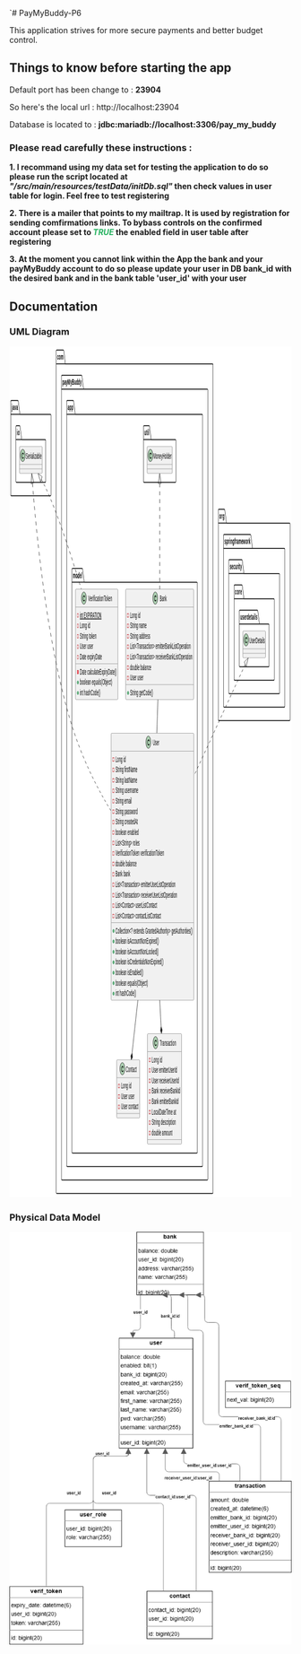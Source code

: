 `# PayMyBuddy-P6

This application strives for more secure payments and better budget control.

## Things to know before starting the app

Default port has been change to  : **23904**

So here's the local url  : http://localhost:23904

Database is located to : **jdbc:mariadb://localhost:3306/pay_my_buddy**

### Please read carefully these instructions :

**1.    I recommand using my data set for testing the application to do so please run the script located at ***"/src/main/resources/testData/initDb.sql"*** then check values in user table for login. Feel free to test registering**

**2.   There is a mailer that points to my mailtrap. It is used by registration for sending comfirmations links.
To bybass controls on the confirmed account please set to <span style="color: #26B260">***TRUE***</span> the enabled field in user table after registering**

**3. At the moment you cannot link within the App the bank and your payMyBuddy account to do so please update your user in DB bank_id with the desired bank and in the bank table 'user_id' with your user**


## Documentation
### UML Diagram
<?xml version="1.0" encoding="us-ascii" standalone="no"?><svg xmlns="http://www.w3.org/2000/svg" xmlns:xlink="http://www.w3.org/1999/xlink" contentStyleType="text/css" height="1517px" preserveAspectRatio="none" style="width:1290px;height:1517px;background:#FFFFFF;" version="1.1" viewBox="0 0 1290 1517" width="1290px" zoomAndPan="magnify"><defs/><g><!--cluster com--><g id="cluster_com"><path d="M216.5,6.0137 L246.5,6.0137 A3.75,3.75 0 0 1 249,8.5137 L256,30.6348 L928.5,30.6348 A2.5,2.5 0 0 1 931,33.1348 L931,1508.0137 A2.5,2.5 0 0 1 928.5,1510.5137 L216.5,1510.5137 A2.5,2.5 0 0 1 214,1508.0137 L214,8.5137 A2.5,2.5 0 0 1 216.5,6.0137 " fill="none" style="stroke:#000000;stroke-width:1.5;"/><line style="stroke:#000000;stroke-width:1.5;" x1="214" x2="256" y1="30.6348" y2="30.6348"/><text fill="#000000" font-family="sans-serif" font-size="14" font-weight="bold" lengthAdjust="spacing" textLength="29" x="218" y="23.1211">com</text></g><!--cluster payMyBuddy--><g id="cluster_payMyBuddy"><path d="M240.5,51.0137 L329.5,51.0137 A3.75,3.75 0 0 1 332,53.5137 L339,75.6348 L904.5,75.6348 A2.5,2.5 0 0 1 907,78.1348 L907,1484.0137 A2.5,2.5 0 0 1 904.5,1486.5137 L240.5,1486.5137 A2.5,2.5 0 0 1 238,1484.0137 L238,53.5137 A2.5,2.5 0 0 1 240.5,51.0137 " fill="none" style="stroke:#000000;stroke-width:1.5;"/><line style="stroke:#000000;stroke-width:1.5;" x1="238" x2="339" y1="75.6348" y2="75.6348"/><text fill="#000000" font-family="sans-serif" font-size="14" font-weight="bold" lengthAdjust="spacing" textLength="88" x="242" y="68.1211">payMyBuddy</text></g><!--cluster app--><g id="cluster_app"><path d="M264.5,96.0137 L291.5,96.0137 A3.75,3.75 0 0 1 294,98.5137 L301,120.6348 L880.5,120.6348 A2.5,2.5 0 0 1 883,123.1348 L883,1460.0137 A2.5,2.5 0 0 1 880.5,1462.5137 L264.5,1462.5137 A2.5,2.5 0 0 1 262,1460.0137 L262,98.5137 A2.5,2.5 0 0 1 264.5,96.0137 " fill="none" style="stroke:#000000;stroke-width:1.5;"/><line style="stroke:#000000;stroke-width:1.5;" x1="262" x2="301" y1="120.6348" y2="120.6348"/><text fill="#000000" font-family="sans-serif" font-size="14" font-weight="bold" lengthAdjust="spacing" textLength="26" x="266" y="113.1211">app</text></g><!--cluster model--><g id="cluster_model"><path d="M288.5,395.5137 L332.5,395.5137 A3.75,3.75 0 0 1 335,398.0137 L342,420.1348 L856.5,420.1348 A2.5,2.5 0 0 1 859,422.6348 L859,1436.0137 A2.5,2.5 0 0 1 856.5,1438.5137 L288.5,1438.5137 A2.5,2.5 0 0 1 286,1436.0137 L286,398.0137 A2.5,2.5 0 0 1 288.5,395.5137 " fill="none" style="stroke:#000000;stroke-width:1.5;"/><line style="stroke:#000000;stroke-width:1.5;" x1="286" x2="342" y1="420.1348" y2="420.1348"/><text fill="#000000" font-family="sans-serif" font-size="14" font-weight="bold" lengthAdjust="spacing" textLength="43" x="290" y="412.6211">model</text></g><!--cluster util--><g id="cluster_util"><path d="M615.5,141.0137 L638.5,141.0137 A3.75,3.75 0 0 1 641,143.5137 L648,165.6348 L758.5,165.6348 A2.5,2.5 0 0 1 761,168.1348 L761,239.5137 A2.5,2.5 0 0 1 758.5,242.0137 L615.5,242.0137 A2.5,2.5 0 0 1 613,239.5137 L613,143.5137 A2.5,2.5 0 0 1 615.5,141.0137 " fill="none" style="stroke:#000000;stroke-width:1.5;"/><line style="stroke:#000000;stroke-width:1.5;" x1="613" x2="648" y1="165.6348" y2="165.6348"/><text fill="#000000" font-family="sans-serif" font-size="14" font-weight="bold" lengthAdjust="spacing" textLength="22" x="617" y="158.1211">util</text></g><!--cluster java--><g id="cluster_java"><path d="M8.5,96.0137 L38.5,96.0137 A3.75,3.75 0 0 1 41,98.5137 L48,120.6348 L187.5,120.6348 A2.5,2.5 0 0 1 190,123.1348 L190,263.5137 A2.5,2.5 0 0 1 187.5,266.0137 L8.5,266.0137 A2.5,2.5 0 0 1 6,263.5137 L6,98.5137 A2.5,2.5 0 0 1 8.5,96.0137 " fill="none" style="stroke:#000000;stroke-width:1.5;"/><line style="stroke:#000000;stroke-width:1.5;" x1="6" x2="48" y1="120.6348" y2="120.6348"/><text fill="#000000" font-family="sans-serif" font-size="14" font-weight="bold" lengthAdjust="spacing" textLength="29" x="10" y="113.1211">java</text></g><!--cluster io--><g id="cluster_io"><path d="M32.5,141.0137 L46.5,141.0137 A3.75,3.75 0 0 1 49,143.5137 L56,165.6348 L163.5,165.6348 A2.5,2.5 0 0 1 166,168.1348 L166,239.5137 A2.5,2.5 0 0 1 163.5,242.0137 L32.5,242.0137 A2.5,2.5 0 0 1 30,239.5137 L30,143.5137 A2.5,2.5 0 0 1 32.5,141.0137 " fill="none" style="stroke:#000000;stroke-width:1.5;"/><line style="stroke:#000000;stroke-width:1.5;" x1="30" x2="56" y1="165.6348" y2="165.6348"/><text fill="#000000" font-family="sans-serif" font-size="14" font-weight="bold" lengthAdjust="spacing" textLength="13" x="34" y="158.1211">io</text></g><!--cluster org--><g id="cluster_org"><path d="M957.5,290.0137 L982.5,290.0137 A3.75,3.75 0 0 1 985,292.5137 L992,314.6348 L1280.5,314.6348 A2.5,2.5 0 0 1 1283,317.1348 L1283,664.5137 A2.5,2.5 0 0 1 1280.5,667.0137 L957.5,667.0137 A2.5,2.5 0 0 1 955,664.5137 L955,292.5137 A2.5,2.5 0 0 1 957.5,290.0137 " fill="none" style="stroke:#000000;stroke-width:1.5;"/><line style="stroke:#000000;stroke-width:1.5;" x1="955" x2="992" y1="314.6348" y2="314.6348"/><text fill="#000000" font-family="sans-serif" font-size="14" font-weight="bold" lengthAdjust="spacing" textLength="24" x="959" y="307.1211">org</text></g><!--cluster springframework--><g id="cluster_springframework"><path d="M981.5,335.0137 L1101.5,335.0137 A3.75,3.75 0 0 1 1104,337.5137 L1111,359.6348 L1256.5,359.6348 A2.5,2.5 0 0 1 1259,362.1348 L1259,640.5137 A2.5,2.5 0 0 1 1256.5,643.0137 L981.5,643.0137 A2.5,2.5 0 0 1 979,640.5137 L979,337.5137 A2.5,2.5 0 0 1 981.5,335.0137 " fill="none" style="stroke:#000000;stroke-width:1.5;"/><line style="stroke:#000000;stroke-width:1.5;" x1="979" x2="1111" y1="359.6348" y2="359.6348"/><text fill="#000000" font-family="sans-serif" font-size="14" font-weight="bold" lengthAdjust="spacing" textLength="119" x="983" y="352.1211">springframework</text></g><!--cluster security--><g id="cluster_security"><path d="M1005.5,380.0137 L1062.5,380.0137 A3.75,3.75 0 0 1 1065,382.5137 L1072,404.6348 L1232.5,404.6348 A2.5,2.5 0 0 1 1235,407.1348 L1235,616.5137 A2.5,2.5 0 0 1 1232.5,619.0137 L1005.5,619.0137 A2.5,2.5 0 0 1 1003,616.5137 L1003,382.5137 A2.5,2.5 0 0 1 1005.5,380.0137 " fill="none" style="stroke:#000000;stroke-width:1.5;"/><line style="stroke:#000000;stroke-width:1.5;" x1="1003" x2="1072" y1="404.6348" y2="404.6348"/><text fill="#000000" font-family="sans-serif" font-size="14" font-weight="bold" lengthAdjust="spacing" textLength="56" x="1007" y="397.1211">security</text></g><!--cluster core--><g id="cluster_core"><path d="M1029.5,425.0137 L1062.5,425.0137 A3.75,3.75 0 0 1 1065,427.5137 L1072,449.6348 L1208.5,449.6348 A2.5,2.5 0 0 1 1211,452.1348 L1211,592.5137 A2.5,2.5 0 0 1 1208.5,595.0137 L1029.5,595.0137 A2.5,2.5 0 0 1 1027,592.5137 L1027,427.5137 A2.5,2.5 0 0 1 1029.5,425.0137 " fill="none" style="stroke:#000000;stroke-width:1.5;"/><line style="stroke:#000000;stroke-width:1.5;" x1="1027" x2="1072" y1="449.6348" y2="449.6348"/><text fill="#000000" font-family="sans-serif" font-size="14" font-weight="bold" lengthAdjust="spacing" textLength="32" x="1031" y="442.1211">core</text></g><!--cluster userdetails--><g id="cluster_userdetails"><path d="M1053.5,470.0137 L1133.5,470.0137 A3.75,3.75 0 0 1 1136,472.5137 L1143,494.6348 L1184.5,494.6348 A2.5,2.5 0 0 1 1187,497.1348 L1187,568.5137 A2.5,2.5 0 0 1 1184.5,571.0137 L1053.5,571.0137 A2.5,2.5 0 0 1 1051,568.5137 L1051,472.5137 A2.5,2.5 0 0 1 1053.5,470.0137 " fill="none" style="stroke:#000000;stroke-width:1.5;"/><line style="stroke:#000000;stroke-width:1.5;" x1="1051" x2="1143" y1="494.6348" y2="494.6348"/><text fill="#000000" font-family="sans-serif" font-size="14" font-weight="bold" lengthAdjust="spacing" textLength="79" x="1055" y="487.1211">userdetails</text></g><!--class Bank--><g id="elem_Bank"><rect codeLine="1" fill="#F1F1F1" height="196.9688" id="Bank" rx="2.5" ry="2.5" style="stroke:#181818;stroke-width:0.5;" width="311" x="531.5" y="432.5137"/><ellipse cx="666.75" cy="448.5137" fill="#ADD1B2" rx="11" ry="11" style="stroke:#181818;stroke-width:1.0;"/><path d="M669.5156,444.3887 Q669.6719,444.1699 669.8594,444.0605 Q670.0469,443.9512 670.2656,443.9512 Q670.6406,443.9512 670.875,444.2168 Q671.1094,444.4668 671.1094,445.0762 L671.1094,446.5293 Q671.1094,447.1387 670.875,447.4043 Q670.6406,447.6699 670.2656,447.6699 Q669.9219,447.6699 669.7188,447.4668 Q669.5156,447.2793 669.4063,446.7637 Q669.3594,446.4043 669.1719,446.2168 Q668.8438,445.8418 668.2344,445.623 Q667.625,445.4043 667,445.4043 Q666.2344,445.4043 665.5938,445.7324 Q664.9688,446.0605 664.4688,446.8105 Q663.9844,447.5605 663.9844,448.5918 L663.9844,449.6855 Q663.9844,450.9199 664.875,451.748 Q665.7656,452.5605 667.3594,452.5605 Q668.2969,452.5605 668.9531,452.3105 Q669.3438,452.1543 669.7656,451.7168 Q670.0313,451.4512 670.1719,451.373 Q670.3281,451.2949 670.5313,451.2949 Q670.8594,451.2949 671.1094,451.5605 Q671.375,451.8105 671.375,452.1543 Q671.375,452.498 671.0313,452.9043 Q670.5313,453.4824 669.7344,453.8105 Q668.6563,454.2637 667.3594,454.2637 Q665.8438,454.2637 664.6406,453.6387 Q663.6563,453.1387 662.9688,452.0762 Q662.2813,450.998 662.2813,449.7168 L662.2813,448.5605 Q662.2813,447.2324 662.8906,446.0918 Q663.5156,444.9355 664.6094,444.3262 Q665.7031,443.7012 666.9375,443.7012 Q667.6719,443.7012 668.3125,443.873 Q668.9688,444.0293 669.5156,444.3887 Z " fill="#000000"/><text fill="#000000" font-family="sans-serif" font-size="14" lengthAdjust="spacing" textLength="32" x="687.25" y="454.3105">Bank</text><line style="stroke:#181818;stroke-width:0.5;" x1="532.5" x2="841.5" y1="464.5137" y2="464.5137"/><rect fill="none" height="6" style="stroke:#C82930;stroke-width:1.0;" width="6" x="539.5" y="476.3242"/><text fill="#000000" font-family="sans-serif" font-size="14" lengthAdjust="spacing" textLength="47" x="551.5" y="483.6211">Long id</text><rect fill="none" height="6" style="stroke:#C82930;stroke-width:1.0;" width="6" x="539.5" y="494.9453"/><text fill="#000000" font-family="sans-serif" font-size="14" lengthAdjust="spacing" textLength="76" x="551.5" y="502.2422">String name</text><rect fill="none" height="6" style="stroke:#C82930;stroke-width:1.0;" width="6" x="539.5" y="513.5664"/><text fill="#000000" font-family="sans-serif" font-size="14" lengthAdjust="spacing" textLength="92" x="551.5" y="520.8633">String address</text><rect fill="none" height="6" style="stroke:#C82930;stroke-width:1.0;" width="6" x="539.5" y="532.1875"/><text fill="#000000" font-family="sans-serif" font-size="14" lengthAdjust="spacing" textLength="277" x="551.5" y="539.4844">List&lt;Transaction&gt; emitterBankListOperation</text><rect fill="none" height="6" style="stroke:#C82930;stroke-width:1.0;" width="6" x="539.5" y="550.8086"/><text fill="#000000" font-family="sans-serif" font-size="14" lengthAdjust="spacing" textLength="285" x="551.5" y="558.1055">List&lt;Transaction&gt; receiverBankListOperation</text><rect fill="none" height="6" style="stroke:#C82930;stroke-width:1.0;" width="6" x="539.5" y="569.4297"/><text fill="#000000" font-family="sans-serif" font-size="14" lengthAdjust="spacing" textLength="97" x="551.5" y="576.7266">double balance</text><rect fill="none" height="6" style="stroke:#C82930;stroke-width:1.0;" width="6" x="539.5" y="588.0508"/><text fill="#000000" font-family="sans-serif" font-size="14" lengthAdjust="spacing" textLength="61" x="551.5" y="595.3477">User user</text><line style="stroke:#181818;stroke-width:0.5;" x1="532.5" x2="841.5" y1="602.8613" y2="602.8613"/><ellipse cx="542.5" cy="617.6719" fill="#84BE84" rx="3" ry="3" style="stroke:#038048;stroke-width:1.0;"/><text fill="#000000" font-family="sans-serif" font-size="14" lengthAdjust="spacing" textLength="105" x="551.5" y="621.9688">String getCode()</text></g><!--class User--><g id="elem_User"><rect codeLine="11" fill="#F1F1F1" height="476.2852" id="User" rx="2.5" ry="2.5" style="stroke:#181818;stroke-width:0.5;" width="378" x="465" y="689.5137"/><ellipse cx="635.25" cy="705.5137" fill="#ADD1B2" rx="11" ry="11" style="stroke:#181818;stroke-width:1.0;"/><path d="M638.0156,701.3887 Q638.1719,701.1699 638.3594,701.0605 Q638.5469,700.9512 638.7656,700.9512 Q639.1406,700.9512 639.375,701.2168 Q639.6094,701.4668 639.6094,702.0762 L639.6094,703.5293 Q639.6094,704.1387 639.375,704.4043 Q639.1406,704.6699 638.7656,704.6699 Q638.4219,704.6699 638.2188,704.4668 Q638.0156,704.2793 637.9063,703.7637 Q637.8594,703.4043 637.6719,703.2168 Q637.3438,702.8418 636.7344,702.623 Q636.125,702.4043 635.5,702.4043 Q634.7344,702.4043 634.0938,702.7324 Q633.4688,703.0605 632.9688,703.8105 Q632.4844,704.5605 632.4844,705.5918 L632.4844,706.6855 Q632.4844,707.9199 633.375,708.748 Q634.2656,709.5605 635.8594,709.5605 Q636.7969,709.5605 637.4531,709.3105 Q637.8438,709.1543 638.2656,708.7168 Q638.5313,708.4512 638.6719,708.373 Q638.8281,708.2949 639.0313,708.2949 Q639.3594,708.2949 639.6094,708.5605 Q639.875,708.8105 639.875,709.1543 Q639.875,709.498 639.5313,709.9043 Q639.0313,710.4824 638.2344,710.8105 Q637.1563,711.2637 635.8594,711.2637 Q634.3438,711.2637 633.1406,710.6387 Q632.1563,710.1387 631.4688,709.0762 Q630.7813,707.998 630.7813,706.7168 L630.7813,705.5605 Q630.7813,704.2324 631.3906,703.0918 Q632.0156,701.9355 633.1094,701.3262 Q634.2031,700.7012 635.4375,700.7012 Q636.1719,700.7012 636.8125,700.873 Q637.4688,701.0293 638.0156,701.3887 Z " fill="#000000"/><text fill="#000000" font-family="sans-serif" font-size="14" lengthAdjust="spacing" textLength="29" x="655.75" y="711.3105">User</text><line style="stroke:#181818;stroke-width:0.5;" x1="466" x2="842" y1="721.5137" y2="721.5137"/><rect fill="none" height="6" style="stroke:#C82930;stroke-width:1.0;" width="6" x="473" y="733.3242"/><text fill="#000000" font-family="sans-serif" font-size="14" lengthAdjust="spacing" textLength="47" x="485" y="740.6211">Long id</text><rect fill="none" height="6" style="stroke:#C82930;stroke-width:1.0;" width="6" x="473" y="751.9453"/><text fill="#000000" font-family="sans-serif" font-size="14" lengthAdjust="spacing" textLength="100" x="485" y="759.2422">String firstName</text><rect fill="none" height="6" style="stroke:#C82930;stroke-width:1.0;" width="6" x="473" y="770.5664"/><text fill="#000000" font-family="sans-serif" font-size="14" lengthAdjust="spacing" textLength="99" x="485" y="777.8633">String lastName</text><rect fill="none" height="6" style="stroke:#C82930;stroke-width:1.0;" width="6" x="473" y="789.1875"/><text fill="#000000" font-family="sans-serif" font-size="14" lengthAdjust="spacing" textLength="104" x="485" y="796.4844">String username</text><rect fill="none" height="6" style="stroke:#C82930;stroke-width:1.0;" width="6" x="473" y="807.8086"/><text fill="#000000" font-family="sans-serif" font-size="14" lengthAdjust="spacing" textLength="74" x="485" y="815.1055">String email</text><rect fill="none" height="6" style="stroke:#C82930;stroke-width:1.0;" width="6" x="473" y="826.4297"/><text fill="#000000" font-family="sans-serif" font-size="14" lengthAdjust="spacing" textLength="101" x="485" y="833.7266">String password</text><rect fill="none" height="6" style="stroke:#C82930;stroke-width:1.0;" width="6" x="473" y="845.0508"/><text fill="#000000" font-family="sans-serif" font-size="14" lengthAdjust="spacing" textLength="102" x="485" y="852.3477">String createdAt</text><rect fill="none" height="6" style="stroke:#C82930;stroke-width:1.0;" width="6" x="473" y="863.6719"/><text fill="#000000" font-family="sans-serif" font-size="14" lengthAdjust="spacing" textLength="106" x="485" y="870.9688">boolean enabled</text><rect fill="none" height="6" style="stroke:#C82930;stroke-width:1.0;" width="6" x="473" y="882.293"/><text fill="#000000" font-family="sans-serif" font-size="14" lengthAdjust="spacing" textLength="110" x="485" y="889.5898">List&lt;String&gt; roles</text><rect fill="none" height="6" style="stroke:#C82930;stroke-width:1.0;" width="6" x="473" y="900.9141"/><text fill="#000000" font-family="sans-serif" font-size="14" lengthAdjust="spacing" textLength="222" x="485" y="908.2109">VerificationToken verificationToken</text><rect fill="none" height="6" style="stroke:#C82930;stroke-width:1.0;" width="6" x="473" y="919.5352"/><text fill="#000000" font-family="sans-serif" font-size="14" lengthAdjust="spacing" textLength="97" x="485" y="926.832">double balance</text><rect fill="none" height="6" style="stroke:#C82930;stroke-width:1.0;" width="6" x="473" y="938.1563"/><text fill="#000000" font-family="sans-serif" font-size="14" lengthAdjust="spacing" textLength="67" x="485" y="945.4531">Bank bank</text><rect fill="none" height="6" style="stroke:#C82930;stroke-width:1.0;" width="6" x="473" y="956.7773"/><text fill="#000000" font-family="sans-serif" font-size="14" lengthAdjust="spacing" textLength="274" x="485" y="964.0742">List&lt;Transaction&gt; emitterUserListOperation</text><rect fill="none" height="6" style="stroke:#C82930;stroke-width:1.0;" width="6" x="473" y="975.3984"/><text fill="#000000" font-family="sans-serif" font-size="14" lengthAdjust="spacing" textLength="282" x="485" y="982.6953">List&lt;Transaction&gt; receiverUserListOperation</text><rect fill="none" height="6" style="stroke:#C82930;stroke-width:1.0;" width="6" x="473" y="994.0195"/><text fill="#000000" font-family="sans-serif" font-size="14" lengthAdjust="spacing" textLength="190" x="485" y="1001.3164">List&lt;Contact&gt; userListContact</text><rect fill="none" height="6" style="stroke:#C82930;stroke-width:1.0;" width="6" x="473" y="1012.6406"/><text fill="#000000" font-family="sans-serif" font-size="14" lengthAdjust="spacing" textLength="208" x="485" y="1019.9375">List&lt;Contact&gt; contactListContact</text><line style="stroke:#181818;stroke-width:0.5;" x1="466" x2="842" y1="1027.4512" y2="1027.4512"/><ellipse cx="476" cy="1042.2617" fill="#84BE84" rx="3" ry="3" style="stroke:#038048;stroke-width:1.0;"/><text fill="#000000" font-family="sans-serif" font-size="14" lengthAdjust="spacing" textLength="352" x="485" y="1046.5586">Collection&lt;? extends GrantedAuthority&gt; getAuthorities()</text><ellipse cx="476" cy="1060.8828" fill="#84BE84" rx="3" ry="3" style="stroke:#038048;stroke-width:1.0;"/><text fill="#000000" font-family="sans-serif" font-size="14" lengthAdjust="spacing" textLength="198" x="485" y="1065.1797">boolean isAccountNonExpired()</text><ellipse cx="476" cy="1079.5039" fill="#84BE84" rx="3" ry="3" style="stroke:#038048;stroke-width:1.0;"/><text fill="#000000" font-family="sans-serif" font-size="14" lengthAdjust="spacing" textLength="197" x="485" y="1083.8008">boolean isAccountNonLocked()</text><ellipse cx="476" cy="1098.125" fill="#84BE84" rx="3" ry="3" style="stroke:#038048;stroke-width:1.0;"/><text fill="#000000" font-family="sans-serif" font-size="14" lengthAdjust="spacing" textLength="219" x="485" y="1102.4219">boolean isCredentialsNonExpired()</text><ellipse cx="476" cy="1116.7461" fill="#84BE84" rx="3" ry="3" style="stroke:#038048;stroke-width:1.0;"/><text fill="#000000" font-family="sans-serif" font-size="14" lengthAdjust="spacing" textLength="127" x="485" y="1121.043">boolean isEnabled()</text><ellipse cx="476" cy="1135.3672" fill="#84BE84" rx="3" ry="3" style="stroke:#038048;stroke-width:1.0;"/><text fill="#000000" font-family="sans-serif" font-size="14" lengthAdjust="spacing" textLength="148" x="485" y="1139.6641">boolean equals(Object)</text><ellipse cx="476" cy="1153.9883" fill="#84BE84" rx="3" ry="3" style="stroke:#038048;stroke-width:1.0;"/><text fill="#000000" font-family="sans-serif" font-size="14" lengthAdjust="spacing" textLength="94" x="485" y="1158.2852">int hashCode()</text></g><!--class VerificationToken--><g id="elem_VerificationToken"><rect codeLine="36" fill="#F1F1F1" height="196.9688" id="VerificationToken" rx="2.5" ry="2.5" style="stroke:#181818;stroke-width:0.5;" width="194" x="302" y="432.5137"/><ellipse cx="340.4" cy="448.5137" fill="#ADD1B2" rx="11" ry="11" style="stroke:#181818;stroke-width:1.0;"/><path d="M343.1656,444.3887 Q343.3219,444.1699 343.5094,444.0605 Q343.6969,443.9512 343.9156,443.9512 Q344.2906,443.9512 344.525,444.2168 Q344.7594,444.4668 344.7594,445.0762 L344.7594,446.5293 Q344.7594,447.1387 344.525,447.4043 Q344.2906,447.6699 343.9156,447.6699 Q343.5719,447.6699 343.3688,447.4668 Q343.1656,447.2793 343.0563,446.7637 Q343.0094,446.4043 342.8219,446.2168 Q342.4938,445.8418 341.8844,445.623 Q341.275,445.4043 340.65,445.4043 Q339.8844,445.4043 339.2438,445.7324 Q338.6188,446.0605 338.1188,446.8105 Q337.6344,447.5605 337.6344,448.5918 L337.6344,449.6855 Q337.6344,450.9199 338.525,451.748 Q339.4156,452.5605 341.0094,452.5605 Q341.9469,452.5605 342.6031,452.3105 Q342.9938,452.1543 343.4156,451.7168 Q343.6813,451.4512 343.8219,451.373 Q343.9781,451.2949 344.1813,451.2949 Q344.5094,451.2949 344.7594,451.5605 Q345.025,451.8105 345.025,452.1543 Q345.025,452.498 344.6813,452.9043 Q344.1813,453.4824 343.3844,453.8105 Q342.3063,454.2637 341.0094,454.2637 Q339.4938,454.2637 338.2906,453.6387 Q337.3063,453.1387 336.6188,452.0762 Q335.9313,450.998 335.9313,449.7168 L335.9313,448.5605 Q335.9313,447.2324 336.5406,446.0918 Q337.1656,444.9355 338.2594,444.3262 Q339.3531,443.7012 340.5875,443.7012 Q341.3219,443.7012 341.9625,443.873 Q342.6188,444.0293 343.1656,444.3887 Z " fill="#000000"/><text fill="#000000" font-family="sans-serif" font-size="14" lengthAdjust="spacing" textLength="110" x="359.6" y="454.3105">VerificationToken</text><line style="stroke:#181818;stroke-width:0.5;" x1="303" x2="495" y1="464.5137" y2="464.5137"/><rect fill="none" height="6" style="stroke:#C82930;stroke-width:1.0;" width="6" x="310" y="476.3242"/><text fill="#000000" font-family="sans-serif" font-size="14" lengthAdjust="spacing" text-decoration="underline" textLength="99" x="322" y="483.6211">int EXPIRATION</text><rect fill="none" height="6" style="stroke:#C82930;stroke-width:1.0;" width="6" x="310" y="494.9453"/><text fill="#000000" font-family="sans-serif" font-size="14" lengthAdjust="spacing" textLength="47" x="322" y="502.2422">Long id</text><rect fill="none" height="6" style="stroke:#C82930;stroke-width:1.0;" width="6" x="310" y="513.5664"/><text fill="#000000" font-family="sans-serif" font-size="14" lengthAdjust="spacing" textLength="76" x="322" y="520.8633">String token</text><rect fill="none" height="6" style="stroke:#C82930;stroke-width:1.0;" width="6" x="310" y="532.1875"/><text fill="#000000" font-family="sans-serif" font-size="14" lengthAdjust="spacing" textLength="61" x="322" y="539.4844">User user</text><rect fill="none" height="6" style="stroke:#C82930;stroke-width:1.0;" width="6" x="310" y="550.8086"/><text fill="#000000" font-family="sans-serif" font-size="14" lengthAdjust="spacing" textLength="101" x="322" y="558.1055">Date expiryDate</text><line style="stroke:#181818;stroke-width:0.5;" x1="303" x2="495" y1="565.6191" y2="565.6191"/><rect fill="#F24D5C" height="6" style="stroke:#C82930;stroke-width:1.0;" width="6" x="310" y="577.4297"/><text fill="#000000" font-family="sans-serif" font-size="14" lengthAdjust="spacing" textLength="168" x="322" y="584.7266">Date calculateExpiryDate()</text><ellipse cx="313" cy="599.0508" fill="#84BE84" rx="3" ry="3" style="stroke:#038048;stroke-width:1.0;"/><text fill="#000000" font-family="sans-serif" font-size="14" lengthAdjust="spacing" textLength="148" x="322" y="603.3477">boolean equals(Object)</text><ellipse cx="313" cy="617.6719" fill="#84BE84" rx="3" ry="3" style="stroke:#038048;stroke-width:1.0;"/><text fill="#000000" font-family="sans-serif" font-size="14" lengthAdjust="spacing" textLength="94" x="322" y="621.9688">int hashCode()</text></g><!--class Contact--><g id="elem_Contact"><rect codeLine="46" fill="#F1F1F1" height="103.8633" id="Contact" rx="2.5" ry="2.5" style="stroke:#181818;stroke-width:0.5;" width="105" x="490.5" y="1272.0137"/><ellipse cx="516.3" cy="1288.0137" fill="#ADD1B2" rx="11" ry="11" style="stroke:#181818;stroke-width:1.0;"/><path d="M519.0656,1283.8887 Q519.2219,1283.6699 519.4094,1283.5605 Q519.5969,1283.4512 519.8156,1283.4512 Q520.1906,1283.4512 520.425,1283.7168 Q520.6594,1283.9668 520.6594,1284.5762 L520.6594,1286.0293 Q520.6594,1286.6387 520.425,1286.9043 Q520.1906,1287.1699 519.8156,1287.1699 Q519.4719,1287.1699 519.2688,1286.9668 Q519.0656,1286.7793 518.9563,1286.2637 Q518.9094,1285.9043 518.7219,1285.7168 Q518.3938,1285.3418 517.7844,1285.123 Q517.175,1284.9043 516.55,1284.9043 Q515.7844,1284.9043 515.1438,1285.2324 Q514.5188,1285.5605 514.0188,1286.3105 Q513.5344,1287.0605 513.5344,1288.0918 L513.5344,1289.1855 Q513.5344,1290.4199 514.425,1291.248 Q515.3156,1292.0605 516.9094,1292.0605 Q517.8469,1292.0605 518.5031,1291.8105 Q518.8938,1291.6543 519.3156,1291.2168 Q519.5813,1290.9512 519.7219,1290.873 Q519.8781,1290.7949 520.0813,1290.7949 Q520.4094,1290.7949 520.6594,1291.0605 Q520.925,1291.3105 520.925,1291.6543 Q520.925,1291.998 520.5813,1292.4043 Q520.0813,1292.9824 519.2844,1293.3105 Q518.2063,1293.7637 516.9094,1293.7637 Q515.3938,1293.7637 514.1906,1293.1387 Q513.2063,1292.6387 512.5188,1291.5762 Q511.8312,1290.498 511.8312,1289.2168 L511.8312,1288.0605 Q511.8312,1286.7324 512.4406,1285.5918 Q513.0656,1284.4355 514.1594,1283.8262 Q515.2531,1283.2012 516.4875,1283.2012 Q517.2219,1283.2012 517.8625,1283.373 Q518.5188,1283.5293 519.0656,1283.8887 Z " fill="#000000"/><text fill="#000000" font-family="sans-serif" font-size="14" lengthAdjust="spacing" textLength="49" x="532.7" y="1293.8105">Contact</text><line style="stroke:#181818;stroke-width:0.5;" x1="491.5" x2="594.5" y1="1304.0137" y2="1304.0137"/><rect fill="none" height="6" style="stroke:#C82930;stroke-width:1.0;" width="6" x="498.5" y="1315.8242"/><text fill="#000000" font-family="sans-serif" font-size="14" lengthAdjust="spacing" textLength="47" x="510.5" y="1323.1211">Long id</text><rect fill="none" height="6" style="stroke:#C82930;stroke-width:1.0;" width="6" x="498.5" y="1334.4453"/><text fill="#000000" font-family="sans-serif" font-size="14" lengthAdjust="spacing" textLength="61" x="510.5" y="1341.7422">User user</text><rect fill="none" height="6" style="stroke:#C82930;stroke-width:1.0;" width="6" x="498.5" y="1353.0664"/><text fill="#000000" font-family="sans-serif" font-size="14" lengthAdjust="spacing" textLength="79" x="510.5" y="1360.3633">User contact</text><line style="stroke:#181818;stroke-width:0.5;" x1="491.5" x2="594.5" y1="1367.877" y2="1367.877"/></g><!--class Transaction--><g id="elem_Transaction"><rect codeLine="51" fill="#F1F1F1" height="196.9688" id="Transaction" rx="2.5" ry="2.5" style="stroke:#181818;stroke-width:0.5;" width="156" x="631" y="1225.5137"/><ellipse cx="668.05" cy="1241.5137" fill="#ADD1B2" rx="11" ry="11" style="stroke:#181818;stroke-width:1.0;"/><path d="M670.8156,1237.3887 Q670.9719,1237.1699 671.1594,1237.0605 Q671.3469,1236.9512 671.5656,1236.9512 Q671.9406,1236.9512 672.175,1237.2168 Q672.4094,1237.4668 672.4094,1238.0762 L672.4094,1239.5293 Q672.4094,1240.1387 672.175,1240.4043 Q671.9406,1240.6699 671.5656,1240.6699 Q671.2219,1240.6699 671.0188,1240.4668 Q670.8156,1240.2793 670.7063,1239.7637 Q670.6594,1239.4043 670.4719,1239.2168 Q670.1438,1238.8418 669.5344,1238.623 Q668.925,1238.4043 668.3,1238.4043 Q667.5344,1238.4043 666.8938,1238.7324 Q666.2688,1239.0605 665.7688,1239.8105 Q665.2844,1240.5605 665.2844,1241.5918 L665.2844,1242.6855 Q665.2844,1243.9199 666.175,1244.748 Q667.0656,1245.5605 668.6594,1245.5605 Q669.5969,1245.5605 670.2531,1245.3105 Q670.6438,1245.1543 671.0656,1244.7168 Q671.3313,1244.4512 671.4719,1244.373 Q671.6281,1244.2949 671.8313,1244.2949 Q672.1594,1244.2949 672.4094,1244.5605 Q672.675,1244.8105 672.675,1245.1543 Q672.675,1245.498 672.3313,1245.9043 Q671.8313,1246.4824 671.0344,1246.8105 Q669.9563,1247.2637 668.6594,1247.2637 Q667.1438,1247.2637 665.9406,1246.6387 Q664.9563,1246.1387 664.2688,1245.0762 Q663.5813,1243.998 663.5813,1242.7168 L663.5813,1241.5605 Q663.5813,1240.2324 664.1906,1239.0918 Q664.8156,1237.9355 665.9094,1237.3262 Q667.0031,1236.7012 668.2375,1236.7012 Q668.9719,1236.7012 669.6125,1236.873 Q670.2688,1237.0293 670.8156,1237.3887 Z " fill="#000000"/><text fill="#000000" font-family="sans-serif" font-size="14" lengthAdjust="spacing" textLength="75" x="686.95" y="1247.3105">Transaction</text><line style="stroke:#181818;stroke-width:0.5;" x1="632" x2="786" y1="1257.5137" y2="1257.5137"/><rect fill="none" height="6" style="stroke:#C82930;stroke-width:1.0;" width="6" x="639" y="1269.3242"/><text fill="#000000" font-family="sans-serif" font-size="14" lengthAdjust="spacing" textLength="47" x="651" y="1276.6211">Long id</text><rect fill="none" height="6" style="stroke:#C82930;stroke-width:1.0;" width="6" x="639" y="1287.9453"/><text fill="#000000" font-family="sans-serif" font-size="14" lengthAdjust="spacing" textLength="116" x="651" y="1295.2422">User emitterUserId</text><rect fill="none" height="6" style="stroke:#C82930;stroke-width:1.0;" width="6" x="639" y="1306.5664"/><text fill="#000000" font-family="sans-serif" font-size="14" lengthAdjust="spacing" textLength="124" x="651" y="1313.8633">User receiverUserId</text><rect fill="none" height="6" style="stroke:#C82930;stroke-width:1.0;" width="6" x="639" y="1325.1875"/><text fill="#000000" font-family="sans-serif" font-size="14" lengthAdjust="spacing" textLength="130" x="651" y="1332.4844">Bank receiverBankId</text><rect fill="none" height="6" style="stroke:#C82930;stroke-width:1.0;" width="6" x="639" y="1343.8086"/><text fill="#000000" font-family="sans-serif" font-size="14" lengthAdjust="spacing" textLength="122" x="651" y="1351.1055">Bank emitterBankId</text><rect fill="none" height="6" style="stroke:#C82930;stroke-width:1.0;" width="6" x="639" y="1362.4297"/><text fill="#000000" font-family="sans-serif" font-size="14" lengthAdjust="spacing" textLength="111" x="651" y="1369.7266">LocalDateTime at</text><rect fill="none" height="6" style="stroke:#C82930;stroke-width:1.0;" width="6" x="639" y="1381.0508"/><text fill="#000000" font-family="sans-serif" font-size="14" lengthAdjust="spacing" textLength="110" x="651" y="1388.3477">String description</text><rect fill="none" height="6" style="stroke:#C82930;stroke-width:1.0;" width="6" x="639" y="1399.6719"/><text fill="#000000" font-family="sans-serif" font-size="14" lengthAdjust="spacing" textLength="94" x="651" y="1406.9688">double amount</text><line style="stroke:#181818;stroke-width:0.5;" x1="632" x2="786" y1="1414.4824" y2="1414.4824"/></g><!--class MoneyHolder--><g id="elem_MoneyHolder"><rect fill="#F1F1F1" height="48" id="MoneyHolder" rx="2.5" ry="2.5" style="stroke:#181818;stroke-width:0.5;" width="115" x="629.5" y="178.0137"/><ellipse cx="644.5" cy="194.0137" fill="#ADD1B2" rx="11" ry="11" style="stroke:#181818;stroke-width:1.0;"/><path d="M647.2656,189.8887 Q647.4219,189.6699 647.6094,189.5605 Q647.7969,189.4512 648.0156,189.4512 Q648.3906,189.4512 648.625,189.7168 Q648.8594,189.9668 648.8594,190.5762 L648.8594,192.0293 Q648.8594,192.6387 648.625,192.9043 Q648.3906,193.1699 648.0156,193.1699 Q647.6719,193.1699 647.4688,192.9668 Q647.2656,192.7793 647.1563,192.2637 Q647.1094,191.9043 646.9219,191.7168 Q646.5938,191.3418 645.9844,191.123 Q645.375,190.9043 644.75,190.9043 Q643.9844,190.9043 643.3438,191.2324 Q642.7188,191.5605 642.2188,192.3105 Q641.7344,193.0605 641.7344,194.0918 L641.7344,195.1855 Q641.7344,196.4199 642.625,197.248 Q643.5156,198.0605 645.1094,198.0605 Q646.0469,198.0605 646.7031,197.8105 Q647.0938,197.6543 647.5156,197.2168 Q647.7813,196.9512 647.9219,196.873 Q648.0781,196.7949 648.2813,196.7949 Q648.6094,196.7949 648.8594,197.0605 Q649.125,197.3105 649.125,197.6543 Q649.125,197.998 648.7813,198.4043 Q648.2813,198.9824 647.4844,199.3105 Q646.4063,199.7637 645.1094,199.7637 Q643.5938,199.7637 642.3906,199.1387 Q641.4063,198.6387 640.7188,197.5762 Q640.0313,196.498 640.0313,195.2168 L640.0313,194.0605 Q640.0313,192.7324 640.6406,191.5918 Q641.2656,190.4355 642.3594,189.8262 Q643.4531,189.2012 644.6875,189.2012 Q645.4219,189.2012 646.0625,189.373 Q646.7188,189.5293 647.2656,189.8887 Z " fill="#000000"/><text fill="#000000" font-family="sans-serif" font-size="14" lengthAdjust="spacing" textLength="83" x="658.5" y="199.8105">MoneyHolder</text><line style="stroke:#181818;stroke-width:0.5;" x1="630.5" x2="743.5" y1="210.0137" y2="210.0137"/><line style="stroke:#181818;stroke-width:0.5;" x1="630.5" x2="743.5" y1="218.0137" y2="218.0137"/></g><!--class Serializable--><g id="elem_Serializable"><rect fill="#F1F1F1" height="48" id="Serializable" rx="2.5" ry="2.5" style="stroke:#181818;stroke-width:0.5;" width="104" x="46" y="178.0137"/><ellipse cx="61" cy="194.0137" fill="#ADD1B2" rx="11" ry="11" style="stroke:#181818;stroke-width:1.0;"/><path d="M63.7656,189.8887 Q63.9219,189.6699 64.1094,189.5605 Q64.2969,189.4512 64.5156,189.4512 Q64.8906,189.4512 65.125,189.7168 Q65.3594,189.9668 65.3594,190.5762 L65.3594,192.0293 Q65.3594,192.6387 65.125,192.9043 Q64.8906,193.1699 64.5156,193.1699 Q64.1719,193.1699 63.9688,192.9668 Q63.7656,192.7793 63.6563,192.2637 Q63.6094,191.9043 63.4219,191.7168 Q63.0938,191.3418 62.4844,191.123 Q61.875,190.9043 61.25,190.9043 Q60.4844,190.9043 59.8438,191.2324 Q59.2188,191.5605 58.7188,192.3105 Q58.2344,193.0605 58.2344,194.0918 L58.2344,195.1855 Q58.2344,196.4199 59.125,197.248 Q60.0156,198.0605 61.6094,198.0605 Q62.5469,198.0605 63.2031,197.8105 Q63.5938,197.6543 64.0156,197.2168 Q64.2813,196.9512 64.4219,196.873 Q64.5781,196.7949 64.7813,196.7949 Q65.1094,196.7949 65.3594,197.0605 Q65.625,197.3105 65.625,197.6543 Q65.625,197.998 65.2813,198.4043 Q64.7813,198.9824 63.9844,199.3105 Q62.9063,199.7637 61.6094,199.7637 Q60.0938,199.7637 58.8906,199.1387 Q57.9063,198.6387 57.2188,197.5762 Q56.5313,196.498 56.5313,195.2168 L56.5313,194.0605 Q56.5313,192.7324 57.1406,191.5918 Q57.7656,190.4355 58.8594,189.8262 Q59.9531,189.2012 61.1875,189.2012 Q61.9219,189.2012 62.5625,189.373 Q63.2188,189.5293 63.7656,189.8887 Z " fill="#000000"/><text fill="#000000" font-family="sans-serif" font-size="14" lengthAdjust="spacing" textLength="72" x="75" y="199.8105">Serializable</text><line style="stroke:#181818;stroke-width:0.5;" x1="47" x2="149" y1="210.0137" y2="210.0137"/><line style="stroke:#181818;stroke-width:0.5;" x1="47" x2="149" y1="218.0137" y2="218.0137"/></g><!--class UserDetails--><g id="elem_UserDetails"><rect fill="#F1F1F1" height="48" id="UserDetails" rx="2.5" ry="2.5" style="stroke:#181818;stroke-width:0.5;" width="104" x="1067" y="507.0137"/><ellipse cx="1082" cy="523.0137" fill="#ADD1B2" rx="11" ry="11" style="stroke:#181818;stroke-width:1.0;"/><path d="M1084.7656,518.8887 Q1084.9219,518.6699 1085.1094,518.5605 Q1085.2969,518.4512 1085.5156,518.4512 Q1085.8906,518.4512 1086.125,518.7168 Q1086.3594,518.9668 1086.3594,519.5762 L1086.3594,521.0293 Q1086.3594,521.6387 1086.125,521.9043 Q1085.8906,522.1699 1085.5156,522.1699 Q1085.1719,522.1699 1084.9688,521.9668 Q1084.7656,521.7793 1084.6563,521.2637 Q1084.6094,520.9043 1084.4219,520.7168 Q1084.0938,520.3418 1083.4844,520.123 Q1082.875,519.9043 1082.25,519.9043 Q1081.4844,519.9043 1080.8438,520.2324 Q1080.2188,520.5605 1079.7188,521.3105 Q1079.2344,522.0605 1079.2344,523.0918 L1079.2344,524.1855 Q1079.2344,525.4199 1080.125,526.248 Q1081.0156,527.0605 1082.6094,527.0605 Q1083.5469,527.0605 1084.2031,526.8105 Q1084.5938,526.6543 1085.0156,526.2168 Q1085.2813,525.9512 1085.4219,525.873 Q1085.5781,525.7949 1085.7813,525.7949 Q1086.1094,525.7949 1086.3594,526.0605 Q1086.625,526.3105 1086.625,526.6543 Q1086.625,526.998 1086.2813,527.4043 Q1085.7813,527.9824 1084.9844,528.3105 Q1083.9063,528.7637 1082.6094,528.7637 Q1081.0938,528.7637 1079.8906,528.1387 Q1078.9063,527.6387 1078.2188,526.5762 Q1077.5313,525.498 1077.5313,524.2168 L1077.5313,523.0605 Q1077.5313,521.7324 1078.1406,520.5918 Q1078.7656,519.4355 1079.8594,518.8262 Q1080.9531,518.2012 1082.1875,518.2012 Q1082.9219,518.2012 1083.5625,518.373 Q1084.2188,518.5293 1084.7656,518.8887 Z " fill="#000000"/><text fill="#000000" font-family="sans-serif" font-size="14" lengthAdjust="spacing" textLength="72" x="1096" y="528.8105">UserDetails</text><line style="stroke:#181818;stroke-width:0.5;" x1="1068" x2="1170" y1="539.0137" y2="539.0137"/><line style="stroke:#181818;stroke-width:0.5;" x1="1068" x2="1170" y1="547.0137" y2="547.0137"/></g><!--link User to Transaction--><g id="link_User_Transaction"><path codeLine="62" d="M687.06,1165.6837 C689.96,1186.4337 691.1169,1194.6881 693.6969,1213.2381 " fill="none" id="User-to-Transaction" style="stroke:#181818;stroke-width:1.0;"/><polygon fill="#181818" points="695.35,1225.1237,698.4853,1218.6298,693.6969,1213.2381,690.5616,1219.7319,695.35,1225.1237" style="stroke:#181818;stroke-width:1.0;"/></g><!--link Bank to User--><g id="link_Bank_User"><path codeLine="64" d="M678.84,629.5337 C677.29,648.1237 675.6,668.3237 673.86,689.1537 " fill="none" id="Bank-User" style="stroke:#181818;stroke-width:1.0;"/></g><!--link User to Contact--><g id="link_User_Contact"><path codeLine="65" d="M587.27,1165.6837 C576,1205.7137 568.6289,1231.9119 560.6189,1260.3919 " fill="none" id="User-to-Contact" style="stroke:#181818;stroke-width:1.0;"/><polygon fill="#181818" points="557.37,1271.9437,562.8451,1267.2507,560.6189,1260.3919,555.1439,1265.0848,557.37,1271.9437" style="stroke:#181818;stroke-width:1.0;"/></g><!--reverse link MoneyHolder to Bank--><g id="link_MoneyHolder_Bank"><path codeLine="68" d="M687,244.2637 C687,286.6537 687,360.7237 687,432.4537 " fill="none" id="MoneyHolder-backto-Bank" style="stroke:#181818;stroke-width:1.0;stroke-dasharray:7.0,7.0;"/><polygon fill="none" points="687,226.2637,681,244.2637,693,244.2637,687,226.2637" style="stroke:#181818;stroke-width:1.0;"/></g><!--reverse link Serializable to User--><g id="link_Serializable_User"><path codeLine="69" d="M105.5257,243.7605 C119.5357,316.6905 167.7,528.4337 285,675.0137 C333.68,735.8437 401.01,787.6837 464.84,828.2037 " fill="none" id="Serializable-backto-User" style="stroke:#181818;stroke-width:1.0;stroke-dasharray:7.0,7.0;"/><polygon fill="none" points="102.13,226.0837,99.6335,244.8924,111.418,242.6285,102.13,226.0837" style="stroke:#181818;stroke-width:1.0;"/></g><!--reverse link UserDetails to User--><g id="link_UserDetails_User"><path codeLine="70" d="M1077.9239,566.8581 C1029.3939,608.0281 938.13,685.4637 843.14,766.0537 " fill="none" id="UserDetails-backto-User" style="stroke:#181818;stroke-width:1.0;stroke-dasharray:7.0,7.0;"/><polygon fill="none" points="1091.65,555.2137,1074.0424,562.2827,1081.8053,571.4335,1091.65,555.2137" style="stroke:#181818;stroke-width:1.0;"/></g><!--reverse link Serializable to VerificationToken--><g id="link_Serializable_VerificationToken"><path codeLine="71" d="M145.9563,236.732 C166.4263,251.622 178.07,261.3937 199,282.0137 C245.79,328.1137 292.21,384.8037 328.53,432.3437 " fill="none" id="Serializable-backto-VerificationToken" style="stroke:#181818;stroke-width:1.0;stroke-dasharray:7.0,7.0;"/><polygon fill="none" points="131.4,226.1437,142.4269,241.5841,149.4858,231.8799,131.4,226.1437" style="stroke:#181818;stroke-width:1.0;"/></g><!--SRC=[hLNDSXen3BxlK_YObba_0KE74APb9e5EGpkz2bk0WzVUsbuQckRTAvk_1HR2jBtio98iIvy-QOK6xvcm1IzXzR2whQHSSIXBNbY9cj-2MR2NB6VtrioOaYGz1gT8Db3W_WHIElG-EYeVscC7neC8ofeEmqA5W2w6YiPHYGwYfT7PeK2rRFQMjffeP1FGO4Hy_Aj7nohwPArj8ZCCFShyvbtscedBjQNRZRLDbVDXU50WXJhIn7SFGS02bDuVIthzftMrkC8X19JTGAg9jHh1C3H0HSaj66jFme6i4SvlwDHKYGJ1s2xGiEMnfWcPrBS9VIvr909mVKVEUlUi2UJSIOX4pKPnOXTheUxIOZshDQQdsXyOFWSqqhEFb404gWfpwrHOTM9VjoU5djhRsY6eV5S8MvamjAR_N2g7ygpzteh5YRb7Dz041TgV3T5Vj-b0Ypygkd8pcZnH0T6WJ61pyFDh6NZQt4Z75nz88rvJkFxtpuCltV5WD6mYQjZqVpy8ERiZYX6GLCGgYbkD02qgJL9_P_g_nMnQUZHHzSoIl271s_5g96oAMUFmOAUiSpLfqnpKTyfUMrjBIKdK01rX6Qi26OGzoXAzSAeyt49GH4fH6Tdb1PFdxw-gyKASb6wUNzva_vB6TXeRSwY2qlp16bnzibfIgFPlpY__CR8dM09NbZyImK6hNt5sthYNQh1kndqPGPywMgsqFHVSewZY3k32EkIHIX83BLgVhjojvMk2_qLI9mFw1m00]--></g></svg>

### Physical Data Model
![](src\main\resources\util\exported_from_idea.drawio.png)
